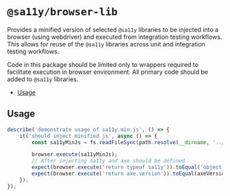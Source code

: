 # `@sa11y/browser-lib`

Provides a minified version of selected `@sa11y` libraries to be injected into a browser (using webdriver) and executed from integration testing workflows. This allows for reuse of the `@sa11y` libraries across unit and integration testing workflows.

Code in this package should be limited only to wrappers required to facilitate execution in browser environment. All primary code should be added to `@sa11y` libraries.

<!-- START doctoc generated TOC please keep comment here to allow auto update -->
<!-- DON'T EDIT THIS SECTION, INSTEAD RE-RUN doctoc TO UPDATE -->


- [Usage](#usage)

<!-- END doctoc generated TOC please keep comment here to allow auto update -->

## Usage

```javascript
describe('demonstrate usage of sa11y.min.js', () => {
    it('should inject minified js', async () => {
        const sa11yMinJs = fs.readFileSync(path.resolve(__dirname, '../dist/sa11y.min.js')).toString();

        browser.execute(sa11yMinJs);
        // After injecting sa11y and axe should be defined
        expect(browser.execute('return typeof sa11y')).toEqual('object');
        expect(browser.execute('return axe.version')).toEqual(axeVersion);
    });
});
```
